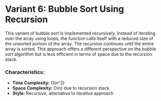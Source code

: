 # Variant 6: Bubble Sort Using Recursion

This variant of bubble sort is implemented recursively. Instead of iterating over the array using loops, the function calls itself with a reduced size of the unsorted portion of the array. The recursion continues until the entire array is sorted. This approach offers a different perspective on the bubble sort algorithm but is less efficient in terms of space due to the recursion stack.

### Characteristics:
- **Time Complexity:** O(n^2)
- **Space Complexity:** O(n) due to recursion stack
- **Style:** Recursive, alternative to iterative approach
